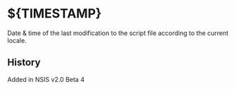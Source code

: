 # ${__TIMESTAMP__}

Date & time of the last modification to the script file according to the current locale.

## History

Added in NSIS v2.0 Beta 4
